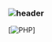 ### ![header](https://capsule-render.vercel.app/api?type=wave&color=auto&height=300&section=header&text=민서%20CodeGream🎨&fontSize=70)
[![PHP](https://img.shields.io/badge/PHP-777BB4?style=flat-square&logo=PHP&logoColor=black)]
<!--
**m1ns30/m1ns30** is a ✨ _special_ ✨ repository because its `README.md` (this file) appears on your GitHub profile.

Here are some ideas to get you started:

- 🔭 I’m currently working on ...
- 🌱 I’m currently learning ...
- 👯 I’m looking to collaborate on ...
- 🤔 I’m looking for help with ...
- 💬 Ask me about ...
- 📫 How to reach me: ...
- 😄 Pronouns: ...
- ⚡ Fun fact: ...
-->
